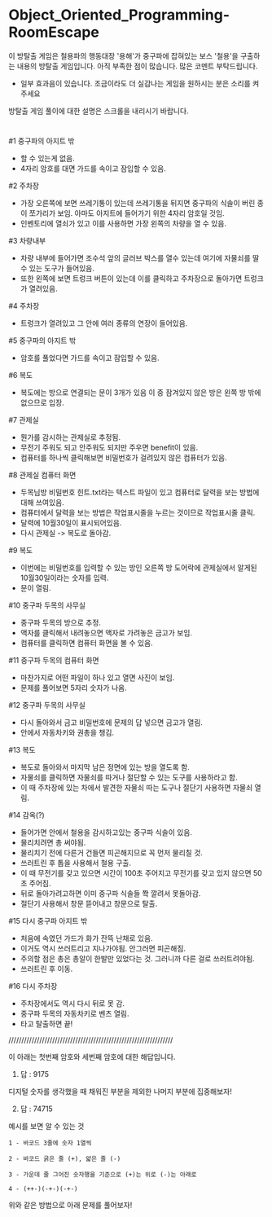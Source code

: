 # Object_Oriented_Programming-RoomEscape
이 방탈출 게임은 철용파의 행동대장 '용해'가 중구파에 잡혀있는 보스 '철용'을 구출하는 내용의 방탈출 게임입니다. 아직 부족한 점이 많습니다. 많은 코멘트 부탁드립니다.

* 일부 효과음이 있습니다. 조금이라도 더 실감나는 게임을 원하시는 분은 소리를 켜주세요

방탈출 게임 풀이에 대한 설명은 스크롤을 내리시기 바랍니다.
#
#
#
#
#
#
#
#
#
#
#
#
#
#
#
#
#
#
#
#
#
#
#
#
#
#
#
#
#
#
#
#
#
#
#
#
#
#
#
#
#
#

#1 중구파의 아지트 밖
- 할 수 있는게 없음.
- 4자리 암호를 대면 가드를 속이고 잠입할 수 있음.

#2 주차장
- 가장 오른쪽에 보면 쓰레기통이 있는데 쓰레기통을 뒤지면 중구파의 식솔이 버린 종이 쪼가리가 보임. 아마도 아지트에 들어가기 위한 4자리 암호일 것임.
- 인벤토리에 열쇠가 있고 이를 사용하면 가장 왼쪽의 차량을 열 수 있음.

#3 차량내부
- 차량 내부에 들어가면 조수석 앞의 글러브 박스를 열수 있는데 여기에 자물쇠를 딸 수 있는 도구가 들어있음.
- 또한 왼쪽에 보면 트렁크 버튼이 있는데 이를 클릭하고 주차장으로 돌아가면 트렁크가 열려있음.

#4 주차장
- 트렁크가 열려있고 그 안에 여러 종류의 연장이 들어있음.

#5 중구파의 아지트 밖
- 암호를 풀었다면 가드를 속이고 잠입할 수 있음.

#6 복도
- 복도에는 방으로 연결되는 문이 3개가 있음 이 중 잠겨있지 않은 방은 왼쪽 방 밖에 없으므로 입장.

#7 관제실
- 뭔가를 감시하는 관제실로 추정됨.
- 무전기 주워도 되고 안주워도 되지만 주우면 benefit이 있음.
- 컴퓨터를 하나씩 클릭해보면 비밀번호가 걸려있지 않은 컴퓨터가 있음.

#8 관제실 컴퓨터 화면
- 두목님방 비밀번호 힌트.txt라는 텍스트 파일이 있고 컴퓨터로 달력을 보는 방법에 대해 쓰여있음.
- 컴퓨터에서 달력을 보는 방법은 작업표시줄을 누르는 것이므로 작업표시줄 클릭.
- 달력에 10월30일이 표시되어있음.
- 다시 관제실 -> 복도로 돌아감.

#9 복도
- 이번에는 비밀번호를 입력할 수 있는 방인 오른쪽 방 도어락에 관제실에서 알게된 10월30일이라는 숫자를 입력.
- 문이 열림.

#10 중구파 두목의 사무실
- 중구파 두목의 방으로 추정.
- 액자를 클릭해서 내려놓으면 액자로 가려놓은 금고가 보임.
- 컴퓨터를 클릭하면 컴퓨터 화면을 볼 수 있음.

#11 중구파 두목의 컴퓨터 화면
- 마찬가지로 어떤 파일이 하나 있고 열면 사진이 보임.
- 문제를 풀어보면 5자리 숫자가 나옴.

#12 중구파 두목의 사무실
- 다시 돌아와서 금고 비밀번호에 문제의 답 넣으면 금고가 열림.
- 안에서 자동차키와 권총을 챙김.

#13 복도
- 복도로 돌아와서 마지막 남은 정면에 있는 방을 열도록 함.
- 자물쇠를 클릭하면 자물쇠를 따거나 절단할 수 있는 도구를 사용하라고 함.
- 이 때 주차장에 있는 차에서 발견한 자물쇠 따는 도구나 절단기 사용하면 자물쇠 열림.

#14 감옥(?)
- 들어가면 안에서 철용을 감시하고있는 중구파 식솔이 있음.
- 물리치려면 총 써야됨.
- 물리치기 전에 다른거 건들면 피곤해지므로 꼭 먼저 물리칠 것.
- 쓰러트린 후 톱을 사용해서 철용 구출.
- 이 때 무전기를 갖고 있으면 시간이 100초 주어지고 무전기를 갖고 있지 않으면 50초 주어짐.
- 뒤로 돌아가려고하면 이미 중구파 식솔들 쫙 깔려서 못돌아감.
- 절단기 사용해서 창문 뜯어내고 창문으로 탈출.

#15 다시 중구파 아지트 밖
- 처음에 속였던 가드가 화가 잔뜩 난채로 있음.
- 이거도 역시 쓰러트리고 지나가야됨. 안그러면 피곤해짐.
- 주의할 점은 총은 총알이 한발만 있었다는 것. 그러니까 다른 걸로 쓰러트려야됨.
- 쓰러트린 후 이동.

#16 다시 주차장
- 주차장에서도 역시 다시 뒤로 못 감.
- 중구파 두목의 자동차키로 벤츠 열림.
- 타고 탈출하면 끝!

////////////////////////////////////////////////////////////////

이 아래는 첫번째 암호와 세번째 암호에 대한 해답입니다.

1. 답 : 9175

디지털 숫자를 생각했을 때 채워진 부분을 제외한 나머지 부분에 집중해보자!

2. 답 : 74715

예시를 보면 알 수 있는 것

	1 - 바코드 3줄에 숫자 1열씩
	
	2 - 바코드 굵은 줄 (+), 얇은 줄 (-)
	
	3 - 가운데 줄 그어진 숫자행을 기준으로 (+)는 위로 (-)는 아래로
	
	4 - (++-)(-+-)(-+-)
	
위와 같은 방법으로 아래 문제를 풀어보자!
